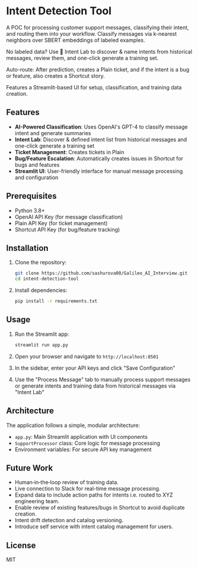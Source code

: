 # Intent Detection Tool

A POC for processing customer support messages, classifying their intent, and routing them into your workflow. Classify messages via k-nearest neighbors over SBERT embeddings of labeled examples.

No labeled data? Use 🧪 Intent Lab to discover & name intents from historical messages, review them, and one-click generate a training set.

Auto-route: After prediction, creates a Plain ticket, and if the intent is a bug or feature, also creates a Shortcut story.

Features a Streamlit-based UI for setup, classification, and training data creation.

## Features

- **AI-Powered Classification**: Uses OpenAI's GPT-4 to classify message intent and generate summaries
- **Intent Lab**: Discover & defined intent list from historical messages and one-click generate a training set
- **Ticket Management**: Creates tickets in Plain
- **Bug/Feature Escalation**: Automatically creates issues in Shortcut for bugs and features
- **Streamlit UI**: User-friendly interface for manual message processing and configuration

## Prerequisites

- Python 3.8+
- OpenAI API Key (for message classification)
- Plain API Key (for ticket management)
- Shortcut API Key (for bug/feature tracking)

## Installation

1. Clone the repository:
   ```bash
   git clone https://github.com/sashurova00/Galileo_AI_Interview.git
   cd intent-detection-tool
   ```

2. Install dependencies:
   ```bash
   pip install -r requirements.txt
   ```

## Usage

1. Run the Streamlit app:
   ```bash
   streamlit run app.py
   ```

2. Open your browser and navigate to `http://localhost:8501`

3. In the sidebar, enter your API keys and click "Save Configuration"

4. Use the "Process Message" tab to manually process support messages or generate intents and training data from historical messages via "Intent Lab"

## Architecture

The application follows a simple, modular architecture:

- `app.py`: Main Streamlit application with UI components
- `SupportProcessor` class: Core logic for message processing
- Environment variables: For secure API key management

## Future Work
- Human‑in‑the‑loop review of training data. 
- Live connection to Slack for real-time message processing.
- Expand data to include action paths for intents i.e. routed to XYZ engineering team.
- Enable review of existing features/bugs in Shortcut to avoid duplicate creation.
- Intent drift detection and catalog versioning.
- Introduce self service with intent catalog management for users.

## License

MIT
